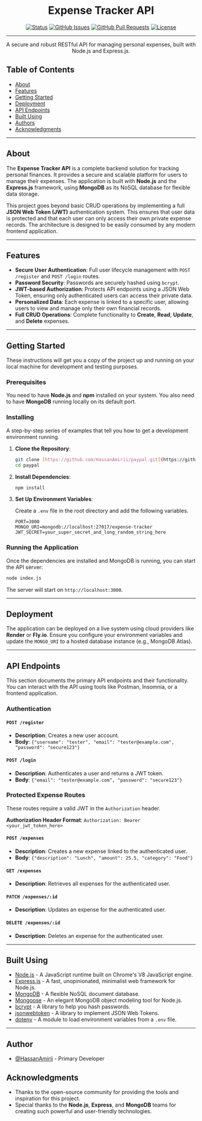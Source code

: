 <h1 align="center">Expense Tracker API</h1>

<div align="center">

[![Status](https://img.shields.io/badge/status-active-success.svg)](https://github.com/HassanAmirii/paypal)
[![GitHub Issues](https://img.shields.io/github/issues/HassanAmirii/paypal.svg)](https://github.com/HassanAmirii/paypal/issues)
[![GitHub Pull Requests](https://img.shields.io/github/issues-pr/HassanAmirii/paypal.svg)](https://github.com/HassanAmirii/paypal/pulls)
[![License](https://img.shields.io/badge/license-MIT-blue.svg)](/LICENSE)

</div>

---

<p align="center">
  A secure and robust RESTful API for managing personal expenses, built with Node.js and Express.js.
  <br>
</p>

## Table of Contents

- [About](#about)
- [Features](#features)
- [Getting Started](#getting_started)
- [Deployment](#deployment)
- [API Endpoints](#api-endpoints)
- [Built Using](#built_using)
- [Authors](#authors)
- [Acknowledgments](#acknowledgement)

---

## About <a name="about"></a>

The **Expense Tracker API** is a complete backend solution for tracking personal finances. It provides a secure and scalable platform for users to manage their expenses. The application is built with **Node.js** and the **Express.js** framework, using **MongoDB** as its NoSQL database for flexible data storage.

This project goes beyond basic CRUD operations by implementing a full **JSON Web Token (JWT)** authentication system. This ensures that user data is protected and that each user can only access their own private expense records. The architecture is designed to be easily consumed by any modern frontend application.

---

## Features <a name="features"></a>

- **Secure User Authentication**: Full user lifecycle management with `POST /register` and `POST /login` routes.
- **Password Security**: Passwords are securely hashed using `bcrypt`.
- **JWT-based Authorization**: Protects API endpoints using a JSON Web Token, ensuring only authenticated users can access their private data.
- **Personalized Data**: Each expense is linked to a specific user, allowing users to view and manage only their own financial records.
- **Full CRUD Operations**: Complete functionality to **Create**, **Read**, **Update**, and **Delete** expenses.

---

## Getting Started <a name="getting_started"></a>

These instructions will get you a copy of the project up and running on your local machine for development and testing purposes.

### Prerequisites

You need to have **Node.js** and **npm** installed on your system.
You also need to have **MongoDB** running locally on its default port.

### Installing

A step-by-step series of examples that tell you how to get a development environment running.

1.  **Clone the Repository**:

    ```bash
    git clone [https://github.com/HassanAmirii/paypal.git](https://github.com/HassanAmirii/paypal.git)
    cd paypal
    ```

2.  **Install Dependencies**:

    ```bash
    npm install
    ```

3.  **Set Up Environment Variables**:

    Create a `.env` file in the root directory and add the following variables.

    ```
    PORT=3000
    MONGO_URI=mongodb://localhost:27017/expense-tracker
    JWT_SECRET=your_super_secret_and_long_random_string_here
    ```

### Running the Application

Once the dependencies are installed and MongoDB is running, you can start the API server:

```bash
node index.js
```

The server will start on `http://localhost:3000`.

---

## Deployment <a name="deployment"></a>

The application can be deployed on a live system using cloud providers like **Render** or **Fly.io**. Ensure you configure your environment variables and update the `MONGO_URI` to a hosted database instance (e.g., MongoDB Atlas).

---

## API Endpoints

This section documents the primary API endpoints and their functionality. You can interact with the API using tools like Postman, Insomnia, or a frontend application.

### Authentication

#### `POST /register`

- **Description**: Creates a new user account.
- **Body**: `{"username": "tester", "email": "tester@example.com", "password": "secure123"}`

#### `POST /login`

- **Description**: Authenticates a user and returns a JWT token.
- **Body**: `{"email": "tester@example.com", "password": "secure123"}`

### Protected Expense Routes

These routes require a valid JWT in the `Authorization` header.

**Authorization Header Format**: `Authorization: Bearer <your_jwt_token_here>`

#### `POST /expenses`

- **Description**: Creates a new expense linked to the authenticated user.
- **Body**: `{"description": "Lunch", "amount": 25.5, "category": "Food"}`

#### `GET /expenses`

- **Description**: Retrieves all expenses for the authenticated user.

#### `PATCH /expenses/:id`

- **Description**: Updates an expense for the authenticated user.

#### `DELETE /expenses/:id`

- **Description**: Deletes an expense for the authenticated user.

---

## Built Using <a name="built_using"></a>

- [Node.js](https://nodejs.org/en/) - A JavaScript runtime built on Chrome's V8 JavaScript engine.
- [Express.js](https://expressjs.com/) - A fast, unopinionated, minimalist web framework for Node.js.
- [MongoDB](https://www.mongodb.com/) - A flexible NoSQL document database.
- [Mongoose](https://mongoosejs.com/) - An elegant MongoDB object modeling tool for Node.js.
- [bcrypt](https://www.npmjs.com/package/bcrypt) - A library to help you hash passwords.
- [jsonwebtoken](https://www.npmjs.com/package/jsonwebtoken) - A library to implement JSON Web Tokens.
- [dotenv](https://www.npmjs.com/package/dotenv) - A module to load environment variables from a `.env` file.

---

## Author <a name="authors"></a>

- [@HassanAmirii](https://github.com/HassanAmirii) - Primary Developer

## Acknowledgments <a name="acknowledgement"></a>

- Thanks to the open-source community for providing the tools and inspiration for this project.
- Special thanks to the **Node.js**, **Express**, and **MongoDB** teams for creating such powerful and user-friendly technologies.
